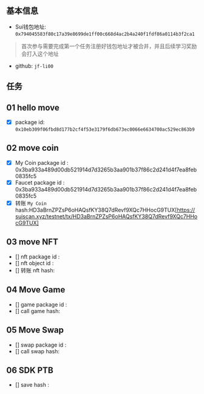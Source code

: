 ## 基本信息
- Sui钱包地址: `0x794045583f80c17a39e8699de1ff00c668d4ac2b4a240f1fdf86a0114b3f2ca1`
> 首次参与需要完成第一个任务注册好钱包地址才被合并，并且后续学习奖励会打入这个地址
- github: `jf-li00`

## 任务

##   01 hello move  
- [x] package id: `0x10eb309f06fbd8d177b2cf4f53e3179f6db673ec0066e6634700ac529ec863b9` 

##   02 move coin
- [x] My Coin package id : 0x3ba933a489d00db521914d7d3265b3aa901b37f86c2d241d4f7ea8feb0835fc5
- [x] Faucet package id : 0x3ba933a489d00db521914d7d3265b3aa901b37f86c2d241d4f7ea8feb0835fc5
- [x] 转账 `My Coin` hash:HD3aBrnZPZsP6oHAQsfKY38Q7dRevf9XQc7HHocG9TUX[https://suiscan.xyz/testnet/tx/HD3aBrnZPZsP6oHAQsfKY38Q7dRevf9XQc7HHocG9TUX]

##   03 move NFT
- [] nft package id :
- [] nft object id : 
- [] 转账 nft  hash:

##   04 Move Game
- [] game package id :
- [] call game hash:

##   05 Move Swap
- [] swap package id :
- [] call swap hash:

##   06 SDK PTB
- [] save hash :
